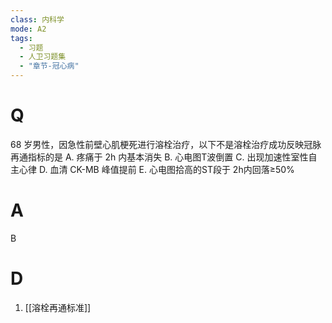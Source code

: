 ```yaml
---
class: 内科学
mode: A2
tags:
  - 习题
  - 人卫习题集
  - "章节-冠心病"
---
```


# Q
68 岁男性，因急性前壁心肌梗死进行溶栓治疗，以下不是溶栓治疗成功反映冠脉再通指标的是
A. 疼痛于 2h 内基本消失 
B. 心电图T波倒置
C. 出现加速性室性自主心律 
D. 血清 CK-MB 峰值提前
E. 心电图拾高的ST段于 2h内回落≥50%
# A
B
# D
1. [[溶栓再通标准]]